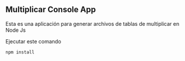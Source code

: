 

## Multiplicar Console App

Esta es una aplicación para generar archivos de tablas de multiplicar en Node Js

Ejecutar este comando

```
npm install
```
